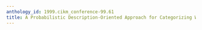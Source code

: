 ```yaml
---
anthology_id: 1999.cikm_conference-99.61
title: A Probabilistic Description-Oriented Approach for Categorizing Web Documents
---
```

